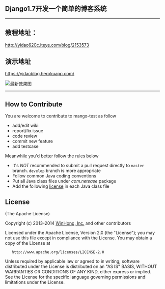 ﻿## Django1.7开发一个简单的博客系统

------------------------------------------
## 教程地址：
http://yidao620c.iteye.com/blog/2153573

## 演示地址
https://yidaoblog.herokuapp.com/

![最新效果图](http://yidaospace.qiniudn.com/capture.png "最新效果图")

-----------------------------------------------------
## How to Contribute

You are welcome to contribute to mango-test as follow

* add/edit wiki
* report/fix issue
* code review
* commit new feature
* add testcase

Meanwhile you'd better follow the rules below

* It's *NOT* recommended to submit a pull request directly to `master` branch. `develop` branch is more appropriate
* Follow common Java coding conventions
* Put all Java class files under *com.netease* package
* Add the following [license](#license) in each Java class file

## License

(The Apache License)

Copyright (c) 2013-2014 [WinHong, Inc.](http://www.winhong.com/) and other contributors

Licensed under the Apache License, Version 2.0 (the "License"); you may not use this file except in compliance with the License. You may obtain a copy of the License at

       http://www.apache.org/licenses/LICENSE-2.0

Unless required by applicable law or agreed to in writing, software distributed under the License is distributed on an "AS IS" BASIS, WITHOUT WARRANTIES OR CONDITIONS OF ANY KIND, either express or implied. See the License for the specific language governing permissions and limitations under the License.
